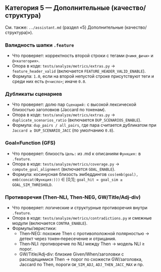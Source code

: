 ## Категория 5 — Дополнительные (качество/структура)

См. также: `../assistant.md` (раздел «5) Дополнительные (качество/структура)»).

### Валидность шапки `.feature`
- Что проверяет: корректность второй строки с тегами `@<имя_фичи>` и `@<категория>`.
- Опора в коде: `tests/analyze/metrics/extras.py` → `feature_header_valid` (включается `FEATURE_HEADER_VALID_ENABLE`).
- Формула: `1.0`, если на второй непустой строке присутствуют теги и среди них есть `@<число>`; иначе `0.0`.

### Дубликаты сценариев
- Что проверяет: долю пар `Сценарий:` с высокой лексической близостью заголовков (Jaccard по токенам).
- Опора в коде: `tests/analyze/metrics/extras.py` → `duplicate_scenarios_ratio` (включается `DUP_SCENARIOS_ENABLE`).
- Формула: `dup_pairs / all_pairs`, где пара считается дубликатом при `Jaccard ≥ DUP_SCENARIO_JACC` (по умолчанию `0.8`).

### Goal≈Function (GFS)
- Что проверяет: близость `Цель:` из .md к описаниям `Функция:` в `.feature`.
- Опора в коде: `tests/analyze/metrics/coverage.py` → `compute_goal_alignment` (включается `GOAL_ENABLE`).
- Формула: косинусная близость эмбеддингов `cos(emb(goal), emb(concat(Функция:)))` ∈ [0,1]; `goal_hit = goal_sim ≥ GOAL_SIM_THRESHOLD`.

### Противоречия (Then‑NLI, Then‑NEG, GW/Title/Adj‑div)
- Что проверяет: логические и структурные противоречия внутри `.feature`.
- Опора в коде: `tests/analyze/metrics/contradictions.py` и смежные модули (включается `CONTRA_ENABLE`).
- Формулы/эвристики:
  - Then‑NEG: похожие Then с противоположной полярностью → детект через токен‑пересечение и отрицания.
  - Then‑NLI: противоречие по NLI между Then → модель NLI ≥ порог.
  - GW/Title/Adj‑div: близкие Given/When/заголовки с расходящимися Then → порог по схожести GW/заголовка, Jaccard по Then, пороги `GW_SIM_ADJ`, `ADJ_THEN_JACC_MAX` и пр.



